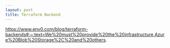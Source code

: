 ```yaml
---
layout: post
title: Terraform Backend
---
```


https://www.env0.com/blog/terraform-backends#:~:text=We%20must%20provide%20the%20infrastructure,Azure%20Blob%20Storage%2C%20and%20others.